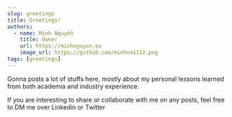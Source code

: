 ```yaml
---
slug: greetings
title: Greetings!
authors:
  - name: Minh Nguyễn
    title: Owner
    url: https://minhnguyen.eu
    image_url: https://github.com/minhna1112.png
tags: [greetings]
---
```


Gonna posts a lot of stuffs here, mostly about my personal lessons learned from both academia and industry experience.

If you are interesting to share or collaborate with me on any posts, feel free to DM me over Linkedin or Twitter